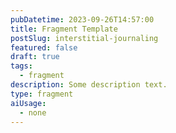 ```yaml
---
pubDatetime: 2023-09-26T14:57:00
title: Fragment Template
postSlug: interstitial-journaling
featured: false
draft: true
tags:
  - fragment
description: Some description text.
type: fragment
aiUsage:
  - none
---
```

